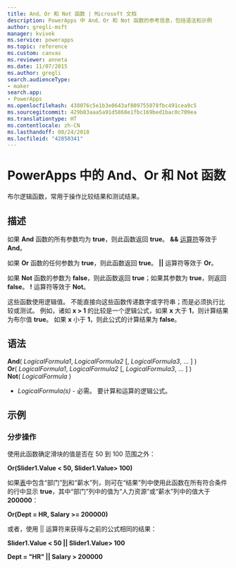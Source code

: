 ```yaml
---
title: And、Or 和 Not 函数 | Microsoft 文档
description: PowerApps 中 And、Or 和 Not 函数的参考信息，包括语法和示例
author: gregli-msft
manager: kvivek
ms.service: powerapps
ms.topic: reference
ms.custom: canvas
ms.reviewer: anneta
ms.date: 11/07/2015
ms.author: gregli
search.audienceType:
- maker
search.app:
- PowerApps
ms.openlocfilehash: 438076c5e1b3e0643af809755078fbc491cea9c5
ms.sourcegitcommit: 429b83aaa5a91d5868e1fbc169bed1bac0c709ea
ms.translationtype: HT
ms.contentlocale: zh-CN
ms.lasthandoff: 08/24/2018
ms.locfileid: "42850341"
---
```

# <a name="and-or-and-not-functions-in-powerapps"></a>PowerApps 中的 And、Or 和 Not 函数
布尔逻辑函数，常用于操作比较结果和测试结果。

## <a name="description"></a>描述
如果 **And** 函数的所有参数均为 **true**，则此函数返回 **true**。  **&&** [运算符](operators.md)等效于 **And**。

如果 **Or** 函数的任何参数为 **true**，则此函数返回 **true**。  **||** 运算符等效于 **Or**。

如果 **Not** 函数的参数为 **false**，则此函数返回 **true**；如果其参数为 **true**，则返回 **false**。  **!** 运算符等效于 **Not**。

这些函数使用逻辑值。 不能直接向这些函数传递数字或字符串；而是必须执行比较或测试。 例如，诸如 **x > 1** 的比较是一个逻辑公式，如果 **x** 大于 **1**，则计算结果为布尔值 **true**。 如果 **x** 小于 **1**，则此公式的计算结果为 **false**。

## <a name="syntax"></a>语法
**And**( *LogicalFormula1*, *LogicalFormula2* [, *LogicalFormula3*, ... ] )<br>
**Or**( *LogicalFormula1*, *LogicalFormula2* [, *LogicalFormula3*, ... ] )<br>
**Not**( *LogicalFormula* )

* *LogicalFormula(s)* - 必需。  要计算和运算的逻辑公式。

## <a name="examples"></a>示例
### <a name="step-by-step"></a>分步操作
使用此函数确定滑块的值是否在 50 到 100 范围之外：

**Or(Slider1.Value < 50, Slider1.Value> 100)**

如果[表](../working-with-tables.md)中包含“部门”[列](../working-with-tables.md#columns)和“薪水”列，则可在“结果”列中使用此函数在所有符合条件的行中显示 **true**，其中“部门”列中的值为“人力资源”或“薪水”列中的值大于 **200000**：

**Or(Dept = HR, Salary >= 200000)**

或者，使用 || 运算符来获得与之前的公式相同的结果：

**Slider1.Value < 50 || Slider1.Value> 100**

**Dept = "HR" || Salary > 200000**

